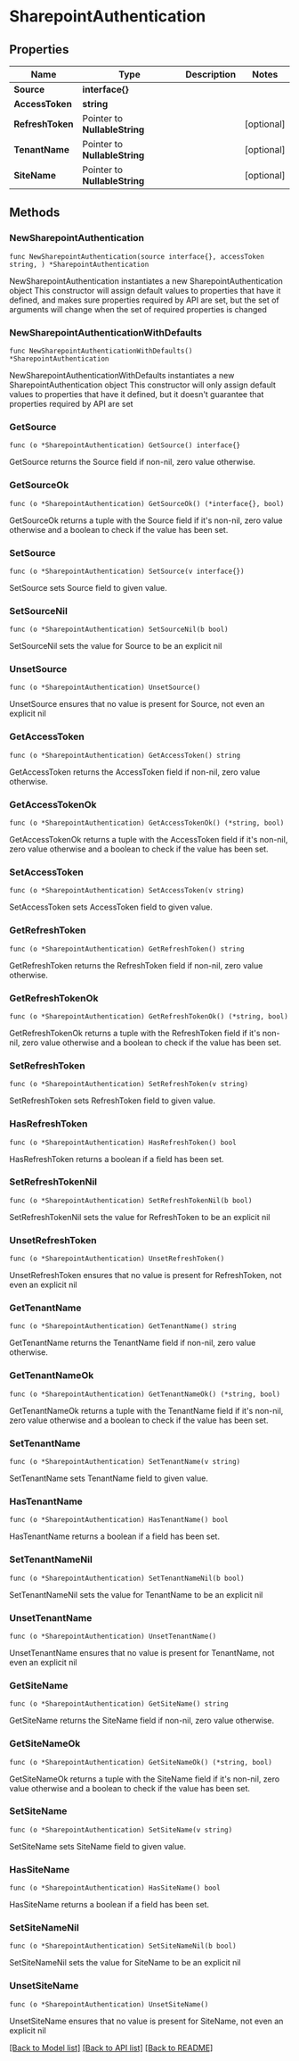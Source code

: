 # SharepointAuthentication

## Properties

Name | Type | Description | Notes
------------ | ------------- | ------------- | -------------
**Source** | **interface{}** |  | 
**AccessToken** | **string** |  | 
**RefreshToken** | Pointer to **NullableString** |  | [optional] 
**TenantName** | Pointer to **NullableString** |  | [optional] 
**SiteName** | Pointer to **NullableString** |  | [optional] 

## Methods

### NewSharepointAuthentication

`func NewSharepointAuthentication(source interface{}, accessToken string, ) *SharepointAuthentication`

NewSharepointAuthentication instantiates a new SharepointAuthentication object
This constructor will assign default values to properties that have it defined,
and makes sure properties required by API are set, but the set of arguments
will change when the set of required properties is changed

### NewSharepointAuthenticationWithDefaults

`func NewSharepointAuthenticationWithDefaults() *SharepointAuthentication`

NewSharepointAuthenticationWithDefaults instantiates a new SharepointAuthentication object
This constructor will only assign default values to properties that have it defined,
but it doesn't guarantee that properties required by API are set

### GetSource

`func (o *SharepointAuthentication) GetSource() interface{}`

GetSource returns the Source field if non-nil, zero value otherwise.

### GetSourceOk

`func (o *SharepointAuthentication) GetSourceOk() (*interface{}, bool)`

GetSourceOk returns a tuple with the Source field if it's non-nil, zero value otherwise
and a boolean to check if the value has been set.

### SetSource

`func (o *SharepointAuthentication) SetSource(v interface{})`

SetSource sets Source field to given value.


### SetSourceNil

`func (o *SharepointAuthentication) SetSourceNil(b bool)`

 SetSourceNil sets the value for Source to be an explicit nil

### UnsetSource
`func (o *SharepointAuthentication) UnsetSource()`

UnsetSource ensures that no value is present for Source, not even an explicit nil
### GetAccessToken

`func (o *SharepointAuthentication) GetAccessToken() string`

GetAccessToken returns the AccessToken field if non-nil, zero value otherwise.

### GetAccessTokenOk

`func (o *SharepointAuthentication) GetAccessTokenOk() (*string, bool)`

GetAccessTokenOk returns a tuple with the AccessToken field if it's non-nil, zero value otherwise
and a boolean to check if the value has been set.

### SetAccessToken

`func (o *SharepointAuthentication) SetAccessToken(v string)`

SetAccessToken sets AccessToken field to given value.


### GetRefreshToken

`func (o *SharepointAuthentication) GetRefreshToken() string`

GetRefreshToken returns the RefreshToken field if non-nil, zero value otherwise.

### GetRefreshTokenOk

`func (o *SharepointAuthentication) GetRefreshTokenOk() (*string, bool)`

GetRefreshTokenOk returns a tuple with the RefreshToken field if it's non-nil, zero value otherwise
and a boolean to check if the value has been set.

### SetRefreshToken

`func (o *SharepointAuthentication) SetRefreshToken(v string)`

SetRefreshToken sets RefreshToken field to given value.

### HasRefreshToken

`func (o *SharepointAuthentication) HasRefreshToken() bool`

HasRefreshToken returns a boolean if a field has been set.

### SetRefreshTokenNil

`func (o *SharepointAuthentication) SetRefreshTokenNil(b bool)`

 SetRefreshTokenNil sets the value for RefreshToken to be an explicit nil

### UnsetRefreshToken
`func (o *SharepointAuthentication) UnsetRefreshToken()`

UnsetRefreshToken ensures that no value is present for RefreshToken, not even an explicit nil
### GetTenantName

`func (o *SharepointAuthentication) GetTenantName() string`

GetTenantName returns the TenantName field if non-nil, zero value otherwise.

### GetTenantNameOk

`func (o *SharepointAuthentication) GetTenantNameOk() (*string, bool)`

GetTenantNameOk returns a tuple with the TenantName field if it's non-nil, zero value otherwise
and a boolean to check if the value has been set.

### SetTenantName

`func (o *SharepointAuthentication) SetTenantName(v string)`

SetTenantName sets TenantName field to given value.

### HasTenantName

`func (o *SharepointAuthentication) HasTenantName() bool`

HasTenantName returns a boolean if a field has been set.

### SetTenantNameNil

`func (o *SharepointAuthentication) SetTenantNameNil(b bool)`

 SetTenantNameNil sets the value for TenantName to be an explicit nil

### UnsetTenantName
`func (o *SharepointAuthentication) UnsetTenantName()`

UnsetTenantName ensures that no value is present for TenantName, not even an explicit nil
### GetSiteName

`func (o *SharepointAuthentication) GetSiteName() string`

GetSiteName returns the SiteName field if non-nil, zero value otherwise.

### GetSiteNameOk

`func (o *SharepointAuthentication) GetSiteNameOk() (*string, bool)`

GetSiteNameOk returns a tuple with the SiteName field if it's non-nil, zero value otherwise
and a boolean to check if the value has been set.

### SetSiteName

`func (o *SharepointAuthentication) SetSiteName(v string)`

SetSiteName sets SiteName field to given value.

### HasSiteName

`func (o *SharepointAuthentication) HasSiteName() bool`

HasSiteName returns a boolean if a field has been set.

### SetSiteNameNil

`func (o *SharepointAuthentication) SetSiteNameNil(b bool)`

 SetSiteNameNil sets the value for SiteName to be an explicit nil

### UnsetSiteName
`func (o *SharepointAuthentication) UnsetSiteName()`

UnsetSiteName ensures that no value is present for SiteName, not even an explicit nil

[[Back to Model list]](../README.md#documentation-for-models) [[Back to API list]](../README.md#documentation-for-api-endpoints) [[Back to README]](../README.md)


